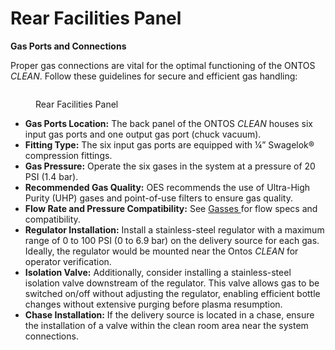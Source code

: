 # Rear Facilities Panel

**Gas Ports and Connections**

Proper gas connections are vital for the optimal functioning of the ONTOS _CLEAN_. Follow these guidelines for secure and efficient gas handling:

<figure><img src="broken-reference" alt=""><figcaption><p>Rear Facilities Panel</p></figcaption></figure>

* **Gas Ports Location:** The back panel of the ONTOS _CLEAN_ houses six input gas ports and one output gas port (chuck vacuum).
* **Fitting Type:** The six input gas ports are equipped with ¼” Swagelok® compression fittings.
* **Gas Pressure:** Operate the six gases in the system at a pressure of 20 PSI (1.4 bar).
* **Recommended Gas Quality:** OES recommends the use of Ultra-High Purity (UHP) gases and point-of-use filters to ensure gas quality.
* **Flow Rate and Pressure Compatibility:** See [Gasses ](gasses.md)for flow specs and compatibility.
* **Regulator Installation:** Install a stainless-steel regulator with a maximum range of 0 to 100 PSI (0 to 6.9 bar) on the delivery source for each gas. Ideally, the regulator would be mounted near the Ontos _CLEAN_ for operator verification.
* **Isolation Valve:** Additionally, consider installing a stainless-steel isolation valve downstream of the regulator. This valve allows gas to be switched on/off without adjusting the regulator, enabling efficient bottle changes without extensive purging before plasma resumption.
* **Chase Installation:** If the delivery source is located in a chase, ensure the installation of a valve within the clean room area near the system connections.
